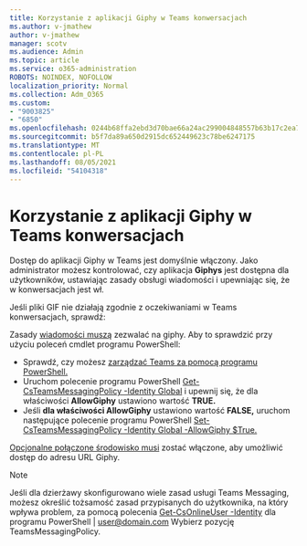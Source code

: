 ```yaml
---
title: Korzystanie z aplikacji Giphy w Teams konwersacjach
ms.author: v-jmathew
author: v-jmathew
manager: scotv
ms.audience: Admin
ms.topic: article
ms.service: o365-administration
ROBOTS: NOINDEX, NOFOLLOW
localization_priority: Normal
ms.collection: Adm_O365
ms.custom:
- "9003825"
- "6850"
ms.openlocfilehash: 0244b68ffa2ebd3d70bae66a24ac299004848557b63b17c2ea74fafaff22bb8c
ms.sourcegitcommit: b5f7da89a650d2915dc652449623c78be6247175
ms.translationtype: MT
ms.contentlocale: pl-PL
ms.lasthandoff: 08/05/2021
ms.locfileid: "54104318"
---
```

# <a name="using-giphys-in-teams-conversations"></a>Korzystanie z aplikacji Giphy w Teams konwersacjach

Dostęp do aplikacji Giphy w Teams jest domyślnie włączony. Jako administrator możesz kontrolować, czy aplikacja **Giphys** jest dostępna dla użytkowników, ustawiając zasady obsługi wiadomości i upewniając się, że w konwersacjach jest [](https://docs.microsoft.com/microsoftteams/messaging-policies-in-teams#messaging-policy-settings) wł. 

Jeśli pliki GIF nie działają zgodnie z oczekiwaniami w Teams konwersacjach, sprawdź:

Zasady [wiadomości muszą](https://docs.microsoft.com/microsoftteams/messaging-policies-in-teams) zezwalać na giphy. Aby to sprawdzić przy użyciu poleceń cmdlet programu PowerShell:

- Sprawdź, czy możesz [zarządzać Teams za pomocą programu PowerShell.](https://docs.microsoft.com/microsoftteams/teams-powershell-overview?view=o365-worldwide#manage-teams-with-powershell)
- Uruchom polecenie programu PowerShell [Get-CsTeamsMessagingPolicy -Identity Global](https://docs.microsoft.com/powershell/module/skype/get-csteamsmessagingpolicy?view=skype-ps) i upewnij się, że dla właściwości **AllowGiphy** ustawiono wartość **TRUE.**
- Jeśli **dla właściwości AllowGiphy** ustawiono wartość **FALSE,** uruchom następujące polecenie programu PowerShell [Set-CsTeamsMessagingPolicy -Identity Global -AllowGiphy $True.](https://docs.microsoft.com/powershell/module/skype/set-csteamsmessagingpolicy?view=skype-ps)

[Opcjonalne połączone środowisko musi](https://docs.microsoft.com/deployoffice/privacy/optional-connected-experiences) zostać włączone, aby umożliwić dostęp do adresu URL Giphy.

> [!NOTE]
> Jeśli dla dzierżawy skonfigurowano wiele zasad usługi Teams Messaging, możesz określić tożsamość zasad przypisanych do użytkownika, na który wpływa problem, za pomocą polecenia [Get-CsOnlineUser -Identity](https://docs.microsoft.com/powershell/module/skype/get-csonlineuser?view=skype-ps) dla programu PowerShell | <user@domain.com> Wybierz pozycję TeamsMessagingPolicy.
